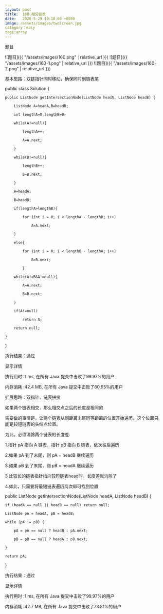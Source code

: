 ```yaml
---
layout: post
title:  160.相交链表
date:   2020-5-29 19:10:00 +0000
image: /assets/images/twoscreen.jpg
category：easy
tags:array
---
```

题目

![题目]({{ "/assets/images/160.png" | relative_url }})
![题目]({{ "/assets/images/160-1.png" | relative_url }})
![题目]({{ "/assets/images/160-2.png" | relative_url }})

基本思路：双链指针同时移动，确保同时到链表尾

public class Solution {

    public ListNode getIntersectionNode(ListNode headA, ListNode headB) {
	
        ListNode A=headA,B=headB;
		
        int lengthA=0,lengthB=0;
		
        while(A!=null){
		
            lengthA++;
			
            A=A.next;
			
        }
		
        while(B!=null){
		
            lengthB++;
			
            B=B.next;
			
        }
		
        A=headA;
		
        B=headB;
		
        if(lengthA>lengthB){
		
            for (int i = 0; i < lengthA - lengthB; i++)
			
                A=A.next; 
				
        }
		
        else{
		
            for (int i = 0; i < lengthB - lengthA; i++)
			
                B=B.next;
				
            }
			
        while(A!=B&A!=null){
		
            A=A.next;
			
            B=B.next;
			
        }
		
        if(A!=null)
		
            return A;
			
        return null;
		
    }
	
}

执行结果：通过

显示详情

执行用时 :1 ms, 在所有 Java 提交中击败了99.97%的用户

内存消耗 :42.4 MB, 在所有 Java 提交中击败了80.95%的用户

扩展思路：双指针，链表拼接

如果两个链表相交，那么相交点之后的长度是相同的

需要做的事情是，让两个链表从同距离末尾同等距离的位置开始遍历。这个位置只能是较短链表的头结点位置。

为此，必须消除两个链表的长度差:

1.指针 pA 指向 A 链表，指针 pB 指向 B 链表，依次往后遍历

2.如果 pA 到了末尾，则 pA = headB 继续遍历

3.如果 pB 到了末尾，则 pB = headA 继续遍历

3.比较长的链表指针指向较短链表head时，长度差就消除了

4.如此，只需要将最短链表遍历两次即可找到位置

public ListNode getIntersectionNode(ListNode headA, ListNode headB) {

    if (headA == null || headB == null) return null;
	
    ListNode pA = headA, pB = headB;
	
    while (pA != pB) {
	
        pA = pA == null ? headB : pA.next;
		
        pB = pB == null ? headA : pB.next;
		
    }
	
    return pA;
	
}

执行结果：通过

显示详情

执行用时 :1 ms, 在所有 Java 提交中击败了99.97%的用户

内存消耗 :42.7 MB, 在所有 Java 提交中击败了73.81%的用户

